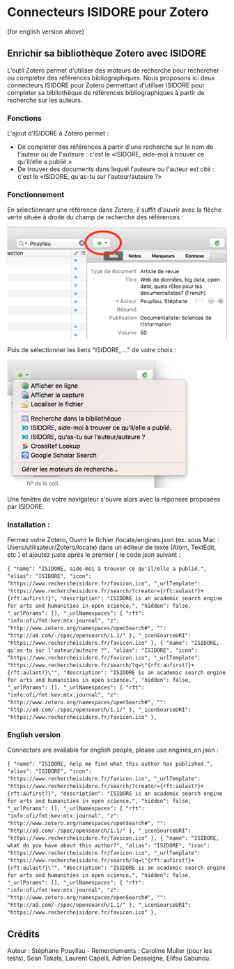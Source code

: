 # Connecteurs ISIDORE pour Zotero

(for english version above)

## Enrichir sa bibliothèque Zotero avec ISIDORE

L'outil Zotero permet d'utiliser des moteurs de recherche pour rechercher ou completer des références bibliographiques. Nous proposons ici deux connecteurs ISIDORE pour Zotero permettant d'utiliser ISIDORE pour completer sa bibliothèque de références bibliographiques à partir de recherche sur les auteurs.

### Fonctions

L'ajout d'ISIDORE à Zotero permet :

- De compléter des références à partir d'une recherche sur le nom de l'auteur ou de l'auteure : c'est le «ISIDORE, aide-moi à trouver ce qu'il/elle a publié.»
- De trouver des documents dans lequel l'auteure ou l'auteur est cité : c'est le «ISIDORE, qu'as-tu sur l'auteur/auteure ?»

### Fonctionnement

En sélectionnant une référence dans Zotero, il suffit d'ouvrir avec la flèche verte située à droite du champ de recherche des références :

![Zotero](Ex001.png "Zotero")

Puis de sélectionner les liens "ISIDORE, ..." de votre choix :

![Zotero](Ex002.png "Zotero")

Une fenêtre de votre navigateur s'ouvre alors avec la réponses proposées par ISIDORE.

### Installation :

Fermez votre Zotero, Ouvrir le fichier <Zotero>/locate/engines.json (ex. sous Mac : Users/utilisateur/Zotero/locate) dans un éditeur de texte (Atom, TextEdit, etc.) et ajoutez juste après le premier [ le code json suivant :

`{
  "name": "ISIDORE, aide-moi à trouver ce qu'il/elle a publié.",
  "alias": "ISIDORE",
  "icon": "https://www.rechercheisidore.fr/favicon.ico",
  "_urlTemplate": "https://www.rechercheisidore.fr/search/?creator={rft:aulast?}+{rft:aufirst?}",
  "description": "ISIDORE is an academic search engine for arts and humanities in open science.",
  "hidden": false,
  "_urlParams": [],
  "_urlNamespaces": {
    "rft": "info:ofi/fmt:kev:mtx:journal",
    "z": "http://www.zotero.org/namespaces/openSearch#",
    "": "http://a9.com/-/spec/opensearch/1.1/"
  },
  "_iconSourceURI": "https://www.rechercheisidore.fr/favicon.ico"
},
{
  "name": "ISIDORE, qu'as-tu sur l'auteur/auteure ?",
  "alias": "ISIDORE",
  "icon": "https://www.rechercheisidore.fr/favicon.ico",
  "_urlTemplate": "https://www.rechercheisidore.fr/search/?q=\"{rft:aufirst?}+{rft:aulast?}\"",
  "description": "ISIDORE is an academic search engine for arts and humanities in open science.",
  "hidden": false,
  "_urlParams": [],
  "_urlNamespaces": {
    "rft": "info:ofi/fmt:kev:mtx:journal",
    "z": "http://www.zotero.org/namespaces/openSearch#",
    "": "http://a9.com/-/spec/opensearch/1.1/"
  },
  "_iconSourceURI": "https://www.rechercheisidore.fr/favicon.ico"
},`

### English version

Connectors are available for english people, please use engines_en.json :

`{
  "name": "ISIDORE, help me find what this author has published.",
  "alias": "ISIDORE",
  "icon": "https://www.rechercheisidore.fr/favicon.ico",
  "_urlTemplate": "https://www.rechercheisidore.fr/search/?creator={rft:aulast?}+{rft:aufirst?}",
  "description": "ISIDORE is an academic search engine for arts and humanities in open science.",
  "hidden": false,
  "_urlParams": [],
  "_urlNamespaces": {
    "rft": "info:ofi/fmt:kev:mtx:journal",
    "z": "http://www.zotero.org/namespaces/openSearch#",
    "": "http://a9.com/-/spec/opensearch/1.1/"
  },
  "_iconSourceURI": "https://www.rechercheisidore.fr/favicon.ico"
},
{
  "name": "ISIDORE, what do you have about this author?",
  "alias": "ISIDORE",
  "icon": "https://www.rechercheisidore.fr/favicon.ico",
  "_urlTemplate": "https://www.rechercheisidore.fr/search/?q=\"{rft:aufirst?}+{rft:aulast?}\"",
  "description": "ISIDORE is an academic search engine for arts and humanities in open science.",
  "hidden": false,
  "_urlParams": [],
  "_urlNamespaces": {
    "rft": "info:ofi/fmt:kev:mtx:journal",
    "z": "http://www.zotero.org/namespaces/openSearch#",
    "": "http://a9.com/-/spec/opensearch/1.1/"
  },
  "_iconSourceURI": "https://www.rechercheisidore.fr/favicon.ico"
},`  

## Crédits

Auteur : Stéphane Pouyllau -
Remerciements : Caroline Muller (pour les tests), Sean Takats, Laurent Capelli, Adrien Desseigne, Elifsu Sabuncu.

